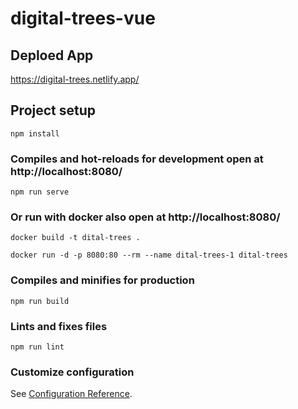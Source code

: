 # digital-trees-vue
## Deploed App
https://digital-trees.netlify.app/

## Project setup
```
npm install
```

### Compiles and hot-reloads for development open at http://localhost:8080/
```
npm run serve
```

### Or run with docker also open at http://localhost:8080/
```
docker build -t dital-trees .
```
```
docker run -d -p 8080:80 --rm --name dital-trees-1 dital-trees
```

### Compiles and minifies for production
```
npm run build
```

### Lints and fixes files
```
npm run lint
```

### Customize configuration
See [Configuration Reference](https://cli.vuejs.org/config/).
